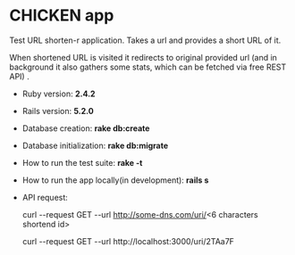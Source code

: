 # CHICKEN app

Test URL shorten-r application. Takes a url and provides a short URL of it.

When shortened URL is visited it redirects to original provided url (and in background it also gathers some stats, which can be fetched via free REST API) .


* Ruby version: **2.4.2**

* Rails version: **5.2.0**

* Database creation: **rake db:create**

* Database initialization: **rake db:migrate**

* How to run the test suite: **rake -t**

* How to run the app locally(in development): **rails s**

* API request: 


    curl --request GET  --url http://some-dns.com/uri/<6 characters shortend id>
    
    curl --request GET  --url http://localhost:3000/uri/2TAa7F
    
